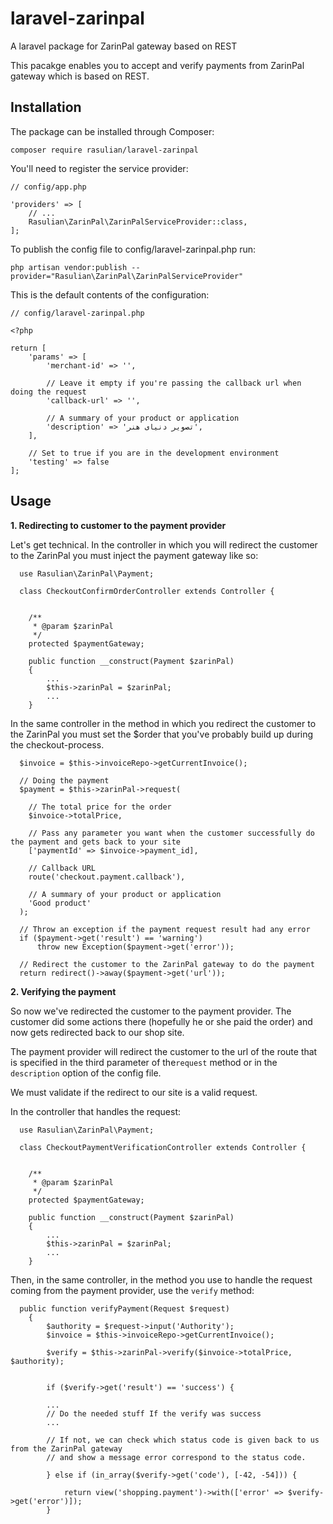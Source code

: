 # laravel-zarinpal
A laravel package for ZarinPal gateway based on REST

This pacakge enables you to accept and verify payments from ZarinPal gateway which is based on REST.

## Installation
The package can be installed through Composer:
```
composer require rasulian/laravel-zarinpal
```
  
You'll need to register the service provider:
```
// config/app.php

'providers' => [
    // ...
    Rasulian\ZarinPal\ZarinPalServiceProvider::class,
];
```

To publish the config file to config/laravel-zarinpal.php run:
```
php artisan vendor:publish --provider="Rasulian\ZarinPal\ZarinPalServiceProvider"
```

This is the default contents of the configuration:

```
// config/laravel-zarinpal.php

<?php

return [
    'params' => [
        'merchant-id' => '',

        // Leave it empty if you're passing the callback url when doing the request
        'callback-url' => '',

        // A summary of your product or application
        'description' => 'تصویر دنیای هنر',
    ],

    // Set to true if you are in the development environment
    'testing' => false
];

```

## Usage

**1. Redirecting to customer to the payment provider**

Let's get technical. In the controller in which you will redirect the customer to the ZarinPal you must inject the payment gateway like so:

```
  use Rasulian\ZarinPal\Payment;

  class CheckoutConfirmOrderController extends Controller {


    /**
     * @param $zarinPal
     */
    protected $paymentGateway;

    public function __construct(Payment $zarinPal)
    {
        ...
        $this->zarinPal = $zarinPal;
        ...
    }
```

In the same controller in the method in which you redirect the customer to the ZarinPal you must set the $order that you've probably build up during the checkout-process.

```
  $invoice = $this->invoiceRepo->getCurrentInvoice();

  // Doing the payment
  $payment = $this->zarinPal->request(
  
    // The total price for the order
    $invoice->totalPrice,

    // Pass any parameter you want when the customer successfully do the payment and gets back to your site
    ['paymentId' => $invoice->payment_id],

    // Callback URL
    route('checkout.payment.callback'),

    // A summary of your product or application
    'Good product'
  );

  // Throw an exception if the payment request result had any error
  if ($payment->get('result') == 'warning')
      throw new Exception($payment->get('error'));

  // Redirect the customer to the ZarinPal gateway to do the payment
  return redirect()->away($payment->get('url'));
```


**2. Verifying the payment**

So now we've redirected the customer to the payment provider. The customer did some actions there (hopefully he or she paid the order) and now gets redirected back to our shop site.

The payment provider will redirect the customer to the url of the route that is specified in the third parameter of the`request` method or in the `description` option of the config file.

We must validate if the redirect to our site is a valid request.

In the controller that handles the request:

```
  use Rasulian\ZarinPal\Payment;

  class CheckoutPaymentVerificationController extends Controller {


    /**
     * @param $zarinPal
     */
    protected $paymentGateway;

    public function __construct(Payment $zarinPal)
    {
        ...
        $this->zarinPal = $zarinPal;
        ...
    }
```

Then, in the same controller, in the method you use to handle the request coming from the payment provider, use the `verify` method:

```
  public function verifyPayment(Request $request)
    {
        $authority = $request->input('Authority');
        $invoice = $this->invoiceRepo->getCurrentInvoice();
    
        $verify = $this->zarinPal->verify($invoice->totalPrice, $authority);

        
        if ($verify->get('result') == 'success') {
        
        ...
        // Do the needed stuff If the verify was success
        ...
        
        // If not, we can check which status code is given back to us from the ZarinPal gateway
        // and show a message error correspond to the status code.
        
        } else if (in_array($verify->get('code'), [-42, -54])) {

            return view('shopping.payment')->with(['error' => $verify->get('error')]);
        }
```
